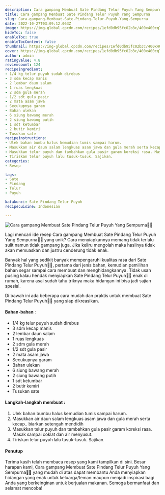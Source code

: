 ```yaml
---
description: Cara gampang Membuat Sate Pindang Telur Puyuh Yang Sempurna"
title: Cara gampang Membuat Sate Pindang Telur Puyuh Yang Sempurna
slug: Cara-gampang-Membuat-Sate-Pindang-Telur-Puyuh-Yang-Sempurna
date: 2022-10-27T03:09:12.063Z
image: https://img-global.cpcdn.com/recipes/1efd0db95fc02b3c/400x400cq70/photo.jpg
hideToc: false
enableToc: true
enableTocContent: false
thumbnail: https://img-global.cpcdn.com/recipes/1efd0db95fc02b3c/400x400cq70/photo.jpg
cover: https://img-global.cpcdn.com/recipes/1efd0db95fc02b3c/400x400cq70/photo.jpg
author: admin
ratingvalue: 4.8
reviewcount: 124
recipeingredient:
- 1/4 kg telur puyuh sudah direbus
- 3 sdm kecap manis
- 2 lembar daun salam
- 1 ruas lengkuas
- 2 sdm gula merah
- 1/2 sdt gula pasir
- 2 mata asam jawa
- Secukupnya garam
- Bahan ulekan
- 6 siung bawang merah
- 2 siung bawang putih
- 1 sdt ketumbar
- 2 butir kemiri
- Tusukan sate
recipeinstructions:
- Ulek bahan bumbu halus kemudian tumis sampai harum.
- Masukkan air daun salam lengkuas asam jawa dan gula merah serta kecap.. biarkan setengah mendidih
- Masukkan telur puyuh dan tambahkan gula pasir garam koreksi rasa. Masak sampai coklat dan air menyusut.
- Tiriskan telur puyuh lalu tusuk-tusuk. Sajikan.
categories:
- Resep

tags:
- Sate
- Pindang
- Telur
- Puyuh

katakunci: Sate Pindang Telur Puyuh
recipecuisine: Indonesian

---
```


![Cara gampang Membuat Sate Pindang Telur Puyuh Yang Sempurna👩‍🍳](https://img-global.cpcdn.com/recipes/1efd0db95fc02b3c/400x400cq70/photo.jpg)

Lagi mencari ide resep Cara gampang Membuat Sate Pindang Telur Puyuh Yang Sempurna👩‍🍳 yang unik? Cara menyiapkannya memang tidak terlalu sulit namun tidak gampang juga. Jika keliru mengolah maka hasilnya tidak akan memuaskan dan justru cenderung tidak enak.

Banyak hal yang sedikit banyak mempengaruhi kualitas rasa dari Sate Pindang Telur Puyuh👩‍🍳, pertama dari jenis bahan, kemudian pemilihan bahan segar sampai cara membuat dan menghidangkannya. Tidak usah pusing kalau hendak menyiapkan Sate Pindang Telur Puyuh👩‍🍳 enak di rumah, karena asal sudah tahu triknya maka hidangan ini bisa jadi sajian spesial.

Di bawah ini ada beberapa cara mudah dan praktis untuk membuat Sate Pindang Telur Puyuh👩‍🍳 yang siap dikreasikan.

<!--inarticleads1-->

#### Bahan-bahan :

- 1/4 kg telur puyuh sudah direbus
- 3 sdm kecap manis
- 2 lembar daun salam
- 1 ruas lengkuas
- 2 sdm gula merah
- 1/2 sdt gula pasir
- 2 mata asam jawa
- Secukupnya garam
- Bahan ulekan
- 6 siung bawang merah
- 2 siung bawang putih
- 1 sdt ketumbar
- 2 butir kemiri
- Tusukan sate

<!--inarticleads2-->

#### Langkah-langkah membuat :

1. Ulek bahan bumbu halus kemudian tumis sampai harum.
1. Masukkan air daun salam lengkuas asam jawa dan gula merah serta kecap.. biarkan setengah mendidih
1. Masukkan telur puyuh dan tambahkan gula pasir garam koreksi rasa. Masak sampai coklat dan air menyusut.
1. Tiriskan telur puyuh lalu tusuk-tusuk. Sajikan.

#### Penutup

Terima kasih telah membaca resep yang kami tampilkan di sini. Besar harapan kami, Cara gampang Membuat Sate Pindang Telur Puyuh Yang Sempurna👩‍🍳 yang mudah di atas dapat membantu Anda menyiapkan hidangan yang enak untuk keluarga/teman maupun menjadi inspirasi bagi Anda yang berkeinginan untuk berjualan makanan. Semoga bermanfaat dan selamat mencoba!
